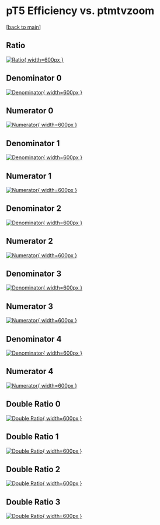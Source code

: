 # pT5 Efficiency vs. ptmtvzoom

[[back to main](./)]



## Ratio

[![Ratio](../mtv/var/pT5_xtr_321_-1_eff_ptmtvzoom.png){ width=600px }](../mtv/var/pT5_xtr_321_-1_eff_ptmtvzoom.pdf)

## Denominator 0

[![Denominator](../mtv/den/pT5_xtr_321_-1_eff_ptmtvzoom_den0.png){ width=600px }](../mtv/den/pT5_xtr_321_-1_eff_ptmtvzoom_den0.pdf)

## Numerator 0

[![Numerator](../mtv/num/pT5_xtr_321_-1_eff_ptmtvzoom_num0.png){ width=600px }](../mtv/num/pT5_xtr_321_-1_eff_ptmtvzoom_num0.pdf)

## Denominator 1

[![Denominator](../mtv/den/pT5_xtr_321_-1_eff_ptmtvzoom_den1.png){ width=600px }](../mtv/den/pT5_xtr_321_-1_eff_ptmtvzoom_den1.pdf)

## Numerator 1

[![Numerator](../mtv/num/pT5_xtr_321_-1_eff_ptmtvzoom_num1.png){ width=600px }](../mtv/num/pT5_xtr_321_-1_eff_ptmtvzoom_num1.pdf)

## Denominator 2

[![Denominator](../mtv/den/pT5_xtr_321_-1_eff_ptmtvzoom_den2.png){ width=600px }](../mtv/den/pT5_xtr_321_-1_eff_ptmtvzoom_den2.pdf)

## Numerator 2

[![Numerator](../mtv/num/pT5_xtr_321_-1_eff_ptmtvzoom_num2.png){ width=600px }](../mtv/num/pT5_xtr_321_-1_eff_ptmtvzoom_num2.pdf)

## Denominator 3

[![Denominator](../mtv/den/pT5_xtr_321_-1_eff_ptmtvzoom_den3.png){ width=600px }](../mtv/den/pT5_xtr_321_-1_eff_ptmtvzoom_den3.pdf)

## Numerator 3

[![Numerator](../mtv/num/pT5_xtr_321_-1_eff_ptmtvzoom_num3.png){ width=600px }](../mtv/num/pT5_xtr_321_-1_eff_ptmtvzoom_num3.pdf)

## Denominator 4

[![Denominator](../mtv/den/pT5_xtr_321_-1_eff_ptmtvzoom_den4.png){ width=600px }](../mtv/den/pT5_xtr_321_-1_eff_ptmtvzoom_den4.pdf)

## Numerator 4

[![Numerator](../mtv/num/pT5_xtr_321_-1_eff_ptmtvzoom_num4.png){ width=600px }](../mtv/num/pT5_xtr_321_-1_eff_ptmtvzoom_num4.pdf)

## Double Ratio 0

[![Double Ratio](../mtv/ratio/pT5_xtr_321_-1_eff_ptmtvzoom_ratio0.png){ width=600px }](../mtv/ratio/pT5_xtr_321_-1_eff_ptmtvzoom_ratio0.pdf)

## Double Ratio 1

[![Double Ratio](../mtv/ratio/pT5_xtr_321_-1_eff_ptmtvzoom_ratio1.png){ width=600px }](../mtv/ratio/pT5_xtr_321_-1_eff_ptmtvzoom_ratio1.pdf)

## Double Ratio 2

[![Double Ratio](../mtv/ratio/pT5_xtr_321_-1_eff_ptmtvzoom_ratio2.png){ width=600px }](../mtv/ratio/pT5_xtr_321_-1_eff_ptmtvzoom_ratio2.pdf)

## Double Ratio 3

[![Double Ratio](../mtv/ratio/pT5_xtr_321_-1_eff_ptmtvzoom_ratio3.png){ width=600px }](../mtv/ratio/pT5_xtr_321_-1_eff_ptmtvzoom_ratio3.pdf)

